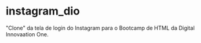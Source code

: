 # instagram_dio
"Clone" da  tela de login do Instagram para o Bootcamp de HTML da Digital Innovaation One.
